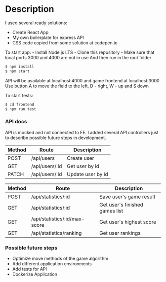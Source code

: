 # Description

I used several ready solutions:
  - Create React App
  - My own boilerplate for express API
  - CSS code copied from some solution at codepen.io

To start app:
    - Install Node.js LTS
    - Clone this repository
    - Make sure that local ports 3000 and 4000 are not in use
And then run in the root folder
```sh
$ npm install
$ npm start
```
API will be available at localhost:4000 and game frontend at localhost:3000
Use button A to move the field to the left, D - right, W - up and S down

To start tests:
```sh
$ cd frontend
$ npm run test
```
### API docs

API is mocked and not connected to FE. I added several API controllers just to describe possible future steps in development.

| Method | Route | Description|
| ------ | ------ | ------ |
| POST | /api/users | Create user |
| GET | /api/users/:id | Get user by id |
| PATCH | /api/users/:id | Update user by id |

| Method | Route | Description|
| ------ | ------ | ------ |
| POST | /api/statistics/:id | Save user's game result |
| GET | /api/statistics/:id | Get user's finished games list |
| GET | /api/statistics/:id/max-score | Get user's highest score |
| GET | /api/statistics/ranking | Get user rankings |

### Possible future steps
- Optimize move methods of the game algorithm
- Add different application environments
- Add tests for API
- Dockerize Application